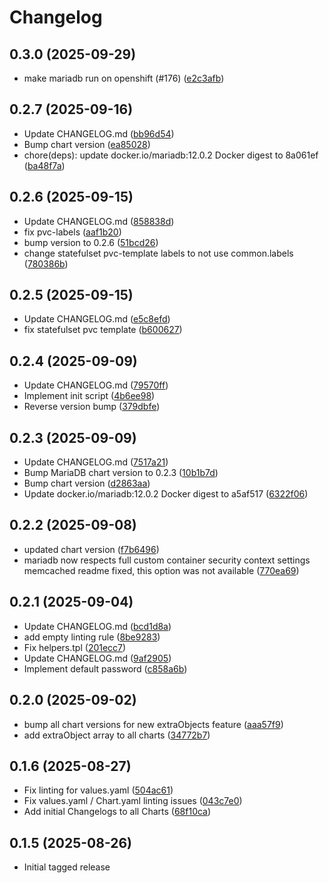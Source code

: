 # Changelog


## 0.3.0 (2025-09-29)

* make mariadb run on openshift (#176) ([e2c3afb](https://github.com/dloewen2/helm-charts/commit/e2c3afb))

## 0.2.7 (2025-09-16)

* Update CHANGELOG.md ([bb96d54](https://github.com/dloewen2/helm-charts/commit/bb96d54))
* Bump chart version ([ea85028](https://github.com/dloewen2/helm-charts/commit/ea85028))
* chore(deps): update docker.io/mariadb:12.0.2 Docker digest to 8a061ef ([ba48f7a](https://github.com/dloewen2/helm-charts/commit/ba48f7a))

## 0.2.6 (2025-09-15)

* Update CHANGELOG.md ([858838d](https://github.com/dloewen2/helm-charts/commit/858838d))
* fix pvc-labels ([aaf1b20](https://github.com/dloewen2/helm-charts/commit/aaf1b20))
* bump version to 0.2.6 ([51bcd26](https://github.com/dloewen2/helm-charts/commit/51bcd26))
* change statefulset pvc-template labels to not use common.labels ([780386b](https://github.com/dloewen2/helm-charts/commit/780386b))

## 0.2.5 (2025-09-15)

* Update CHANGELOG.md ([e5c8efd](https://github.com/dloewen2/helm-charts/commit/e5c8efd))
* fix statefulset pvc template ([b600627](https://github.com/dloewen2/helm-charts/commit/b600627))

## 0.2.4 (2025-09-09)

* Update CHANGELOG.md ([79570ff](https://github.com/dloewen2/helm-charts/commit/79570ff))
* Implement init script ([4b6ee98](https://github.com/dloewen2/helm-charts/commit/4b6ee98))
* Reverse version bump ([379dbfe](https://github.com/dloewen2/helm-charts/commit/379dbfe))

## 0.2.3 (2025-09-09)

* Update CHANGELOG.md ([7517a21](https://github.com/dloewen2/helm-charts/commit/7517a21))
* Bump MariaDB chart version to 0.2.3 ([10b1b7d](https://github.com/dloewen2/helm-charts/commit/10b1b7d))
* Bump chart version ([d2863aa](https://github.com/dloewen2/helm-charts/commit/d2863aa))
* Update docker.io/mariadb:12.0.2 Docker digest to a5af517 ([6322f06](https://github.com/dloewen2/helm-charts/commit/6322f06))

## 0.2.2 (2025-09-08)

* updated chart version ([f7b6496](https://github.com/dloewen2/helm-charts/commit/f7b6496))
* mariadb now respects full custom container security context settings memcached readme fixed, this option was not available ([770ea69](https://github.com/dloewen2/helm-charts/commit/770ea69))

## 0.2.1 (2025-09-04)

* Update CHANGELOG.md ([bcd1d8a](https://github.com/dloewen2/helm-charts/commit/bcd1d8a))
* add empty linting rule ([8be9283](https://github.com/dloewen2/helm-charts/commit/8be9283))
* Fix helpers.tpl ([201ecc7](https://github.com/dloewen2/helm-charts/commit/201ecc7))
* Update CHANGELOG.md ([9af2905](https://github.com/dloewen2/helm-charts/commit/9af2905))
* Implement default password ([c858a6b](https://github.com/dloewen2/helm-charts/commit/c858a6b))

## 0.2.0 (2025-09-02)

* bump all chart versions for new extraObjects feature ([aaa57f9](https://github.com/dloewen2/helm-charts/commit/aaa57f9))
* add extraObject array to all charts ([34772b7](https://github.com/dloewen2/helm-charts/commit/34772b7))

## 0.1.6 (2025-08-27)

* Fix linting for values.yaml ([504ac61](https://github.com/dloewen2/helm-charts/commit/504ac61))
* Fix values.yaml / Chart.yaml linting issues ([043c7e0](https://github.com/dloewen2/helm-charts/commit/043c7e0))
* Add initial Changelogs to all Charts ([68f10ca](https://github.com/dloewen2/helm-charts/commit/68f10ca))

## 0.1.5 (2025-08-26)

* Initial tagged release
